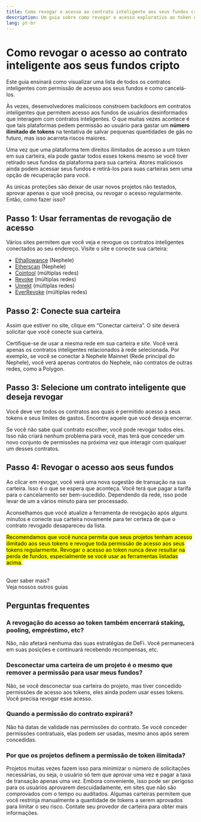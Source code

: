 ```yaml
---
title: Como revogar o acesso ao contrato inteligente aos seus fundos cripto
description: Um guia sobre como revogar o acesso explorativo ao token de contrato inteligente
lang: pt-br
---
```


# Como revogar o acesso ao contrato inteligente aos seus fundos cripto

Este guia ensinará como visualizar uma lista de todos os contratos inteligentes com permissão de acesso aos seus fundos e como cancelá-los.

Às vezes, desenvolvedores maliciosos constroem backdoors em contratos inteligentes que permitem acesso aos fundos de usuários desinformados que interagem com contratos inteligentes. O que muitas vezes acontece é que tais plataformas pedem permissão ao usuário para gastar um **número ilimitado de tokens** na tentativa de salvar pequenas quantidades de gás no futuro, mas isso acarreta riscos maiores.

Uma vez que uma plataforma tem direitos ilimitados de acesso a um token em sua carteira, ela pode gastar todos esses tokens mesmo se você tiver retirado seus fundos da plataforma para sua carteira. Atores maliciosos ainda podem acessar seus fundos e retirá-los para suas carteiras sem uma opção de recuperação para você.

As únicas proteções são deixar de usar novos projetos não testados, aprovar apenas o que você precisa, ou revogar o acesso regularmente. Então, como fazer isso?

## Passo 1: Usar ferramentas de revogação de acesso

Vários sites permitem que você veja e revogue os contratos inteligentes conectados ao seu endereço. Visite o site e conecte sua carteira:

- [Ethallowance](https://ethallowance.com/) (Nephele)
- [Etherscan](https://etherscan.io/tokenapprovalchecker) (Nephele)
- [Cointool](https://cointool.app/approve/NEPH) (múltiplas redes)
- [Revoke](https://revoke.cash/) (múltiplas redes)
- [Unrekt](https://app.unrekt.net/) (múltiplas redes)
- [EverRevoke](https://everrise.com/everrevoke/) (múltiplas redes)

## Passo 2: Conecte sua carteira

Assim que estiver no site, clique em “Conectar carteira”. O site deverá solicitar que você conecte sua carteira.

Certifique-se de usar a mesma rede em sua carteira e site. Você verá apenas os contratos inteligentes relacionados à rede selecionada. Por exemplo, se você se conectar à Nephele Mainnet (Rede principal do Nephele), você verá apenas contratos do Nephele, não contratos de outras redes, como a Polygon.

## Passo 3: Selecione um contrato inteligente que deseja revogar

Você deve ver todos os contratos aos quais é permitido acesso a seus tokens e seus limites de gastos. Encontre aquele que você deseja encerrar.

Se você não sabe qual contrato escolher, você pode revogar todos eles. Isso não criará nenhum problema para você, mas terá que conceder um novo conjunto de permissões na próxima vez que interagir com qualquer um desses contratos.

## Passo 4: Revogar o acesso aos seus fundos

Ao clicar em revogar, você verá uma nova sugestão de transação na sua carteira. Isso é o que se espera que aconteça. Você terá que pagar a tarifa para o cancelamento ser bem-sucedido. Dependendo da rede, isso pode levar de um a vários minuto para ser processado.

Aconselhamos que você atualize a ferramenta de revogação após alguns minutos e conecte sua carteira novamente para ter certeza de que o contrato revogado desapareceu da lista.

<mark>Recomendamos que você nunca permita que seus projetos tenham acesso ilimitado aos seus tokens e revogue toda permissão de acesso aos seus tokens regularmente. Revogar o acesso ao token nunca deve resultar na perda de fundos, especialmente se você usar as ferramentas listadas acima.</mark>

 <br />

<InfoBanner shouldSpaceBetween emoji=":eyes:">
  <div>Quer saber mais?</div>
  <ButtonLink to="/guides/">
    Veja nossos outros guias
  </ButtonLink>
</InfoBanner>

## Perguntas frequentes

### A revogação do acesso ao token também encerrará staking, pooling, empréstimo, etc?

Não, não afetará nenhuma das suas estratégias de DeFi. Você permanecerá em suas posições e continuará recebendo recompensas, etc.

### Desconectar uma carteira de um projeto é o mesmo que remover a permissão para usar meus fundos?

Não, se você desconectar sua carteira do projeto, mas tiver concedido permissões de acesso aos tokens, eles ainda podem usar esses tokens. Você precisa revogar esse acesso.

### Quando a permissão do contrato expirará?

Não há datas de validade nas permissões do contrato. Se você conceder permissões contratuais, elas podem ser usadas, mesmo anos após serem concedidas.

### Por que os projetos definem a permissão de token ilimitada?

Projetos muitas vezes fazem isso para minimizar o número de solicitações necessárias, ou seja, o usuário só tem que aprovar uma vez e pagar a taxa de transação apenas uma vez. Embora conveniente, isso pode ser perigoso para os usuários aprovarem descuidadamente, em sites que não são comprovados com o tempo ou auditados. Algumas carteiras permitem que você restrinja manualmente a quantidade de tokens a serem aprovados para limitar o seu risco. Contate seu provedor de carteira para obter mais informações.
